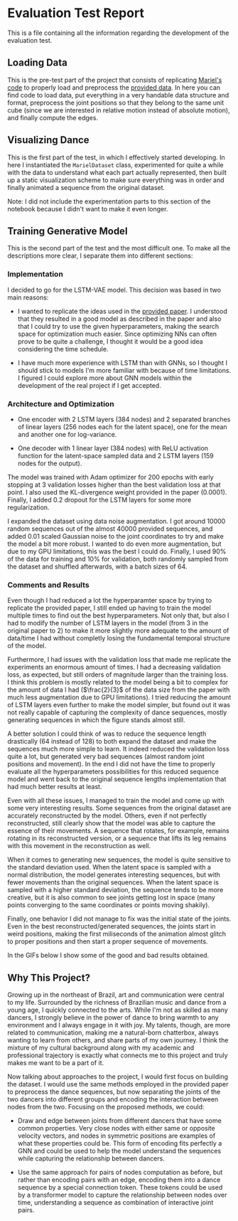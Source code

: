 # Evaluation Test Report

This is a file containing all the information regarding the development of the evaluation test.

## Loading Data

This is the pre-test part of the project that consists of replicating [Mariel's code](https://github.com/mariel-pettee/choreo-graph/blob/main/functions/load_data.py) to properly load and preprocess the [provided data](https://github.com/mariel-pettee/choreo-graph/tree/main/data). In here you can find code to load data, put everything in a very handable data structure and format, preprocess the joint positions so that they belong to the same unit cube (since we are interested in relative motion instead of absolute motion), and finally compute the edges.

## Visualizing Dance

This is the first part of the test, in which I effectively started developing. In here I instantiated the `MarielDataset` class, experimented for quite a while with the data to understand what each part actually represented, then built up a static visualization scheme to make sure everything was in order and finally animated a sequence from the original dataset.

Note: I did not include the experimentation parts to this section of the notebook because I didn't want to make it even longer.

## Training Generative Model

This is the second part of the test and the most difficult one. To make all the descriptions more clear, I separate them into different sections:

 ### Implementation
 
 I decided to go for the LSTM-VAE model. This decision was based in two main reasons:

- I wanted to replicate the ideas used in the [provided paper](https://arxiv.org/pdf/1907.05297.pdf). I understood that they resulted in a good model as described in the paper and also that I could try to use the given hyperparameters, making the search space for optimization much easier. Since optimizing NNs can often prove to be quite a challenge, I thought it would be a good idea considering the time schedule.

- I have much more experience with LSTM than with GNNs, so I thought I should stick to models I'm more familiar with because of time limitations. I figured I could explore more about GNN models within the development of the real project if I get accepted.

### Architecture and Optimization

- One encoder with 2 LSTM layers (384 nodes) and 2 separated branches of linear layers (256 nodes each for the latent space), one for the mean and another one for log-variance.

- One decoder with 1 linear layer (384 nodes) with ReLU activation function for the latent-space sampled data and 2 LSTM layers (159 nodes for the output).

The model was trained with Adam optimizer for 200 epochs with early stopping at 3 validation losses higher than the best validation loss at that point. I also used the KL-divergence weight provided in the paper (0.0001). Finally, I added 0.2 dropout for the LSTM layers for some more regularization.

I expanded the dataset using data noise augmentation. I got around 10000 random sequences out of the almost 40000 provided sequences, and added 0.01 scaled Gaussian noise to the joint coordinates to try and make the model a bit more robust. I wanted to do even more augmentation, but due to my GPU limitations, this was the best I could do. Finally, I used 90% of the data for training  and 10% for validation, both randomly sampled from the dataset and shuffled afterwards, with a batch sizes of 64.

### Comments and Results

Even though I had reduced a lot the hyperparamter space by trying to replicate the provided paper, I still ended up having to train the model multiple times to find out the best hyperparameters. Not only that, but also I had to modify the number of LSTM layers in the model (from 3 in the original paper to 2) to make it more slightly more adequate to the amount of data/time I had without completly losing the fundamental temporal structure of the model.

Furthermore, I had issues with the validation loss that made me replicate the experiments an enormous amount of times. I had a decreasing validation loss, as expected, but still orders of magnitude larger than the training loss. I think this problem is mostly related to the model being a bit to complex for the amount of data I had ($\frac{2}{3}$ of the data size from the paper with much less augmentation due to GPU limitations). I tried reducing the amount of LSTM layers even further to make the model simpler, but found out it was not really capable of capturing the complexity of dance sequences, mostly generating sequences in which the figure stands almost still.

A better solution I could think of was to reduce the sequence length drastically (64 instead of 128) to both expand the dataset and make the sequences much more simple to learn. It indeed reduced the validation loss quite a lot, but generated very bad sequences (almost random joint positions and movement). In the end I did not have the time to properly evaluate all the hyperparameters possibilities for this reduced sequence model and went back to the original sequence lengths implementation that had much better results at least.

Even with all these issues, I managed to train the model and come up with some very interesting results. Some sequences from the original dataset are accurately reconstructed by the model. Others, even if not perfectly reconstructed, still clearly show that the model was able to capture the essence of their movements. A sequence that rotates, for example, remains rotating in its reconstructed version, or a sequence that lifts its leg remains with this movement in the reconstruction as well.

When it comes to generating new sequences, the model is quite sensitive to the standard deviation used. When the latent space is sampled with a normal distribution, the model generates interesting sequences, but with fewer movements than the original sequences. When the latent space is sampled with a higher standard deviation, the sequence tends to be more creative, but it is also common to see joints getting lost in space (many points converging to the same coordinates or points moving shakily).

Finally, one behavior I did not manage to fix was the initial state of the joints. Even in the best reconstructed/generated sequences, the joints start in weird positions, making the first miliseconds of the animation almost glitch to proper positions and then start a proper sequence of movements.

In the GIFs below I show some of the good and bad results obtained.

## Why This Project?

Growing up in the northeast of Brazil, art and communication were central to my life. Surrounded by the richness of Brazilian music and dance from a young age, I quickly connected to the arts. While I'm not as skilled as many dancers, I strongly believe in the power of dance to bring warmth to any environment and I always engage in it with joy. My talents, though, are more related to communication, making me a natural-born chatterbox, always wanting to learn from others, and share parts of my own journey. I think the mixture of my cultural background along with my academic and professional trajectory is exactly what connects me to this project and truly makes me want to be a part of it.

Now talking about approaches to the project, I would first focus on building the dataset. I would use the same methods employed in the provided paper to preprocess the dance sequences, but now separating the joints of the two dancers into different groups and encoding the interaction between nodes from the two. Focusing on the proposed methods, we could:

- Draw and edge between joints from different dancers that have some common properties. Very close nodes with either same or opposite velocity vectors, and nodes in symmetric positions are examples of what these properties could be. This form of encoding fits perfectly a GNN and could be used to help the model understand the sequences while capturing the relationship between dancers.

- Use the same approach for pairs of nodes computation as before, but rather than encoding pairs with an edge, encoding them into a dance sequence by a special connection token. These tokens could be used by a transformer model to capture the relationship between nodes over time, understanding a sequence as combination of interactive joint pairs.